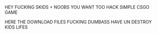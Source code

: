 HEY FUCKING SKIDS + NOOBS YOU WANT TOO HACK SIMPLE CSGO GAME

HERE THE DOWNLOAD FILES FUCKING DUMBASS HAVE UN DESTROY KIDS LIFES
